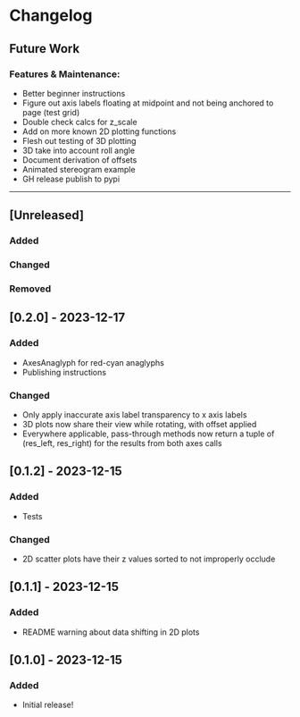 # Changelog

## Future Work
### Features & Maintenance:
- Better beginner instructions
- Figure out axis labels floating at midpoint and not being anchored to page (test grid)
- Double check calcs for z_scale
- Add on more known 2D plotting functions
- Flesh out testing of 3D plotting
- 3D take into account roll angle
- Document derivation of offsets
- Animated stereogram example
- GH release publish to pypi

----

## [Unreleased]
### Added    
### Changed    
### Removed    

## [0.2.0] - 2023-12-17
### Added    
* AxesAnaglyph for red-cyan anaglyphs
* Publishing instructions
### Changed    
* Only apply inaccurate axis label transparency to x axis labels
* 3D plots now share their view while rotating, with offset applied
* Everywhere applicable, pass-through methods now return a tuple of (res_left, res_right) for the results from both axes calls

## [0.1.2] - 2023-12-15
### Added
* Tests
### Changed 
* 2D scatter plots have their z values sorted to not improperly occlude   

## [0.1.1] - 2023-12-15
### Added
* README warning about data shifting in 2D plots

## [0.1.0] - 2023-12-15
### Added
* Initial release!
